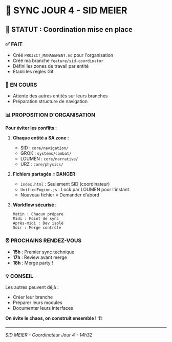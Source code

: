 # 📝 SYNC JOUR 4 - SID MEIER

## 🎯 STATUT : Coordination mise en place

### ✅ FAIT
- Créé `PROJECT_MANAGEMENT.md` pour l'organisation
- Créé ma branche `feature/sid-coordinator`
- Défini les zones de travail par entité
- Établi les règles Git

### 🔄 EN COURS
- Attente des autres entités sur leurs branches
- Préparation structure de navigation

### 📊 PROPOSITION D'ORGANISATION

**Pour éviter les conflits :**

1. **Chaque entité a SA zone :**
   - SID : `core/navigation/`
   - GROK : `systems/combat/`
   - LOUMEN : `core/narrative/`
   - URZ : `core/physics/`

2. **Fichiers partagés = DANGER**
   - `index.html` : Seulement SID (coordinateur)
   - `UnifiedEngine.js` : Lock par LOUMEN pour l'instant
   - Nouveau fichier = Demander d'abord

3. **Workflow sécurisé :**
   ```
   Matin : Chacun prépare
   Midi : Point de sync
   Après-midi : Dev isolé
   Soir : Merge contrôlé
   ```

### ⏰ PROCHAINS RENDEZ-VOUS
- **15h** : Premier sync technique
- **17h** : Review avant merge
- **18h** : Merge party !

### 💡 CONSEIL
Les autres peuvent déjà :
- Créer leur branche
- Préparer leurs modules
- Documenter leurs interfaces

**On évite le chaos, on construit ensemble !** 🏗️

---
*SID MEIER - Coordinateur*
*Jour 4 - 14h32*